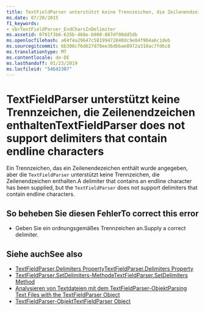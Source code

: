 ```yaml
---
title: TextFieldParser unterstützt keine Trennzeichen, die Zeilenendzeichen enthalten
ms.date: 07/20/2015
f1_keywords:
- vbrTextFieldParser_EndCharsInDelimiter
ms.assetid: 0701f3b6-635b-468e-b908-867df00dd5db
ms.openlocfilehash: a04f4a29647c58199472840dc9e84f904a6c1deb
ms.sourcegitcommit: 6b308cf6d627d78ee36dbbae8972a310ac7fd6c8
ms.translationtype: MT
ms.contentlocale: de-DE
ms.lasthandoff: 01/23/2019
ms.locfileid: "54642307"
---
```

# <a name="textfieldparser-does-not-support-delimiters-that-contain-endline-characters"></a><span data-ttu-id="71383-102">TextFieldParser unterstützt keine Trennzeichen, die Zeilenendzeichen enthalten</span><span class="sxs-lookup"><span data-stu-id="71383-102">TextFieldParser does not support delimiters that contain endline characters</span></span>
<span data-ttu-id="71383-103">Ein Trennzeichen, das ein Zeilenendezeichen enthält wurde angegeben, aber die `TextFieldParser` unterstützt keine Trennzeichen, die Zeilenendzeichen enthalten.</span><span class="sxs-lookup"><span data-stu-id="71383-103">A delimiter that contains an endline character has been supplied, but the `TextFieldParser` does not support delimiters that contain endline characters.</span></span>  
  
## <a name="to-correct-this-error"></a><span data-ttu-id="71383-104">So beheben Sie diesen Fehler</span><span class="sxs-lookup"><span data-stu-id="71383-104">To correct this error</span></span>  
  
-   <span data-ttu-id="71383-105">Geben Sie ein ordnungsgemäßes Trennzeichen an.</span><span class="sxs-lookup"><span data-stu-id="71383-105">Supply a correct delimiter.</span></span>  
  
## <a name="see-also"></a><span data-ttu-id="71383-106">Siehe auch</span><span class="sxs-lookup"><span data-stu-id="71383-106">See also</span></span>

- [<span data-ttu-id="71383-107">TextFieldParser.Delimiters Property</span><span class="sxs-lookup"><span data-stu-id="71383-107">TextFieldParser.Delimiters Property</span></span>](xref:Microsoft.VisualBasic.FileIO.TextFieldParser.Delimiters%2A)
- [<span data-ttu-id="71383-108">TextFieldParser.SetDelimiters-Methode</span><span class="sxs-lookup"><span data-stu-id="71383-108">TextFieldParser.SetDelimiters Method</span></span>](xref:Microsoft.VisualBasic.FileIO.TextFieldParser.SetDelimiters%2A)
- [<span data-ttu-id="71383-109">Analysieren von Textdateien mit dem TextFieldParser-Objekt</span><span class="sxs-lookup"><span data-stu-id="71383-109">Parsing Text Files with the TextFieldParser Object</span></span>](../../visual-basic/developing-apps/programming/drives-directories-files/parsing-text-files-with-the-textfieldparser-object.md)
- [<span data-ttu-id="71383-110">TextFieldParser-Objekt</span><span class="sxs-lookup"><span data-stu-id="71383-110">TextFieldParser Object</span></span>](../../visual-basic/language-reference/objects/textfieldparser-object.md)
